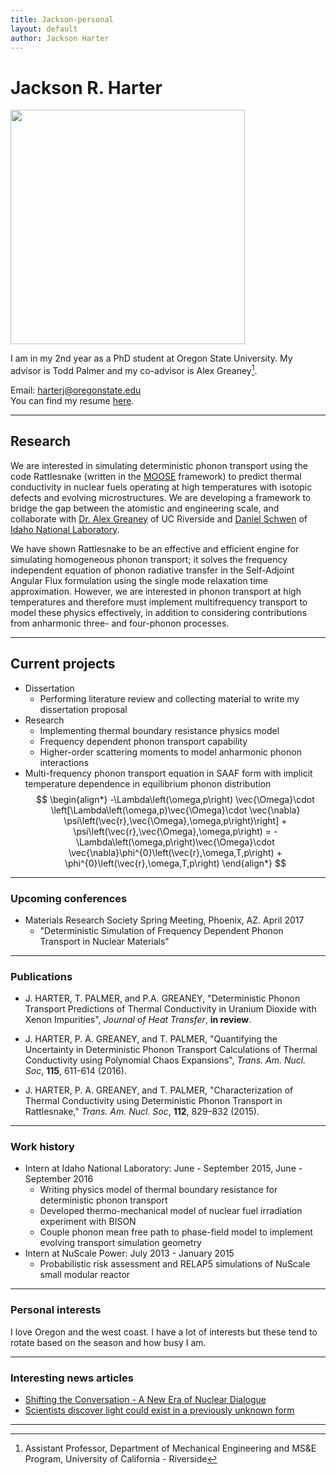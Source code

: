 ```yaml
---
title: Jackson-personal
layout: default
author: Jackson Harter
---
```

Jackson R. Harter
================================

<img src="{{ site.url }}users/harterj/images/jrhIdaho.jpg" height="375" width="375">

I am in my 2nd year as a PhD student at Oregon State University. My advisor is Todd Palmer and my co-advisor is Alex Greaney[^1].

Email: <a href="mailto:harterj@oregonstate.edu" target="top"> harterj@oregonstate.edu </a>  
You can find my resume [here](./files/jacksonResume.pdf).

***

## Research
We are interested in simulating deterministic phonon transport using the code Rattlesnake (written in the
<a href="http://mooseframework.org/" target="blank">MOOSE</a> framework) to predict thermal conductivity in nuclear fuels operating at high temperatures with isotopic defects and evolving microstructures. We are developing a framework to bridge the gap between the atomistic and engineering scale, and collaborate with <a href="http://www.engr.ucr.edu/faculty/me/AlexanderGreaney.html" target="blank">Dr. Alex Greaney</a> of UC Riverside and <a href="https://github.com/dschwen" target="blank">Daniel Schwen</a> of
<a href="https://www.inl.gov/" target="blank">Idaho National Laboratory</a>.


We have shown Rattlesnake to be an effective and efficient engine for simulating homogeneous phonon transport; it solves the frequency independent equation of phonon radiative transfer in the Self-Adjoint Angular Flux formulation using the single mode relaxation time approximation. However, we are interested in phonon transport at high temperatures and therefore must implement multifrequency transport to model these physics effectively, in addition to considering contributions from anharmonic three- and four-phonon processes.

***

## Current projects
* Dissertation
  * Performing literature review and collecting material to write my dissertation proposal
* Research
  * Implementing thermal boundary resistance physics model
  * Frequency dependent phonon transport capability
  * Higher-order scattering moments to model anharmonic phonon interactions
* Multi-frequency phonon transport equation in SAAF form with implicit temperature dependence in equilibrium phonon distribution
$$
\begin{align*}
-\Lambda\left(\omega,p\right) \vec{\Omega}\cdot \left[\Lambda\left(\omega,p)\vec{\Omega}\cdot \vec{\nabla} \psi\left(\vec{r},\vec{\Omega},\omega,p\right)\right] + \psi\left(\vec{r},\vec{\Omega},\omega,p\right) = -\Lambda\left(\omega,p\right)\vec{\Omega}\cdot \vec{\nabla}\phi^{0}\left(\vec{r},\omega,T,p\right) + \phi^{0}\left(\vec{r},\omega,T,p\right)
\end{align*}
$$

***

### Upcoming conferences
* Materials Research Society Spring Meeting, Phoenix, AZ. April 2017
  * "Deterministic Simulation of Frequency Dependent Phonon Transport in Nuclear Materials"

***

### Publications
* J. HARTER, T. PALMER, and P.A. GREANEY, "Deterministic Phonon Transport Predictions of Thermal Conductivity in Uranium Dioxide with Xenon Impurities", *Journal of Heat Transfer*, **in review**.

* J. HARTER, P. A. GREANEY, and T. PALMER, "Quantifying the Uncertainty in Deterministic Phonon Transport Calculations of Thermal Conductivity using Polynomial Chaos Expansions", *Trans. Am. Nucl. Soc*, **115**, 611-614 (2016).

* J. HARTER, P. A. GREANEY, and T. PALMER, "Characterization of Thermal Conductivity using Deterministic Phonon Transport in Rattlesnake," *Trans. Am. Nucl. Soc*, **112**, 829–832 (2015).

***

### Work history
* Intern at Idaho National Laboratory: June - September 2015, June - September 2016
  * Writing physics model of thermal boundary resistance for deterministic phonon transport
  * Developed thermo-mechanical model of nuclear fuel irradiation experiment with BISON
  * Couple phonon mean free path to phase-field model to implement evolving transport simulation geometry
* Intern at NuScale Power: July 2013 - January 2015
  * Probabilistic risk assessment and RELAP5 simulations of NuScale small modular reactor

***

### Personal interests
I love Oregon and the west coast. I have a lot of interests but these tend to rotate based on the season and how busy
I am.

***

### Interesting news articles
* [Shifting the Conversation - A New Era of Nuclear Dialogue](http://ansnuclearcafe.org/2015/12/10/shifting-the-conversation-a-new-era-of-nuclear-dialogue/#sthash.v1NPlNvq.dpbs)
* [Scientists discover light could exist in a previously unknown form](http://phys.org/news/2016-08-scientists-previously-unknown.html)

***

[^1]: Assistant Professor, Department of Mechanical Engineering and MS&E Program, University of California - Riverside
